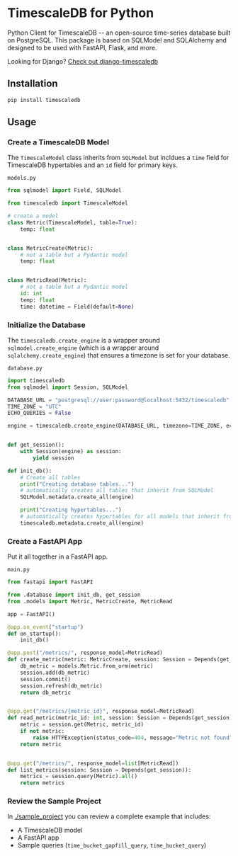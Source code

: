 # TimescaleDB for Python

Python Client for TimescaleDB -- an open-source time-series database built on PostgreSQL. This package is based on SQLModel and SQLAlchemy and designed to be used with FastAPI, Flask, and more.

Looking for Django? [Check out django-timescaledb](https://github.com/jamessewell/django-timescaledb)

## Installation

```bash
pip install timescaledb
```

## Usage 


### Create a TimescaleDB Model

The `TimescaleModel` class inherits from `SQLModel` but incldues a `time` field for TimescaleDB hypertables and an `id` field for primary keys.

`models.py`
```python
from sqlmodel import Field, SQLModel

from timescaledb import TimescaleModel

# create a model
class Metric(TimescaleModel, table=True):
    temp: float


class MetricCreate(Metric):
    # not a table but a Pydantic model
    temp: float


class MetricRead(Metric):
    # not a table but a Pydantic model
    id: int
    temp: float
    time: datetime = Field(default=None)
```


### Initialize the Database

The `timescaledb.create_engine` is a wrapper around `sqlmodel.create_engine` (which is a wrapper around `sqlalchemy.create_engine`) that ensures a timezone is set for your database. 

`database.py`
```python
import timescaledb
from sqlmodel import Session, SQLModel

DATABASE_URL = "postgresql://user:password@localhost:5432/timescaledb"
TIME_ZONE = "UTC"
ECHO_QUERIES = False

engine = timescaledb.create_engine(DATABASE_URL, timezone=TIME_ZONE, echo=ECHO_QUERIES)


def get_session():
    with Session(engine) as session:
        yield session

def init_db():
    # Create all tables
    print("Creating database tables...")
    # automatically creates all tables that inherit from SQLModel
    SQLModel.metadata.create_all(engine)

    print("Creating hypertables...")
    # automatically creates hypertables for all models that inherit from TimescaleModel
    timescaledb.metadata.create_all(engine)

```


### Create a FastAPI App

Put it all together in a FastAPI app.

`main.py`
```python
from fastapi import FastAPI

from .database import init_db, get_session
from .models import Metric, MetricCreate, MetricRead

app = FastAPI()

@app.on_event("startup")
def on_startup():
    init_db()

@app.post("/metrics/", response_model=MetricRead)
def create_metric(metric: MetricCreate, session: Session = Depends(get_session)):
    db_metric = models.Metric.from_orm(metric)
    session.add(db_metric)
    session.commit()
    session.refresh(db_metric)
    return db_metric


@app.get("/metrics/{metric_id}", response_model=MetricRead)
def read_metric(metric_id: int, session: Session = Depends(get_session)):
    metric = session.get(Metric, metric_id)
    if not metric:
        raise HTTPException(status_code=404, message="Metric not found")
    return metric


@app.get("/metrics/", response_model=list[MetricRead])
def list_metrics(session: Session = Depends(get_session)):
    metrics = session.query(Metric).all()
    return metrics
```

### Review the Sample Project


In [./sample_project](./sample_project) you can review a complete example that includes:
- A TimescaleDB model
- A FastAPI app
- Sample queries (`time_bucket_gapfill_query`, `time_bucket_query`)




